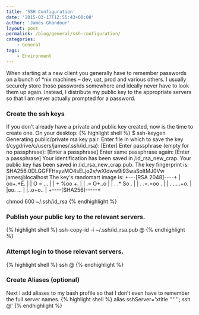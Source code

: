 ```yaml
---
title: 'SSH Configuration'
date: '2015-03-17T12:55:43+00:00'
author: 'James Ghandour'
layout: post
permalink: /blog/general/ssh-configuration/
categories:
    - General
tags:
    - Environment
---
```


When starting at a new client you generally have to remember passwords on a bunch of \*nix machines – dev, uat, prod and various others. I usually securely store those passwords somewhere and ideally never have to look them up again. Instead, I distribute my public key to the appropriate servers so that I am never actually prompted for a password.

### Create the ssh keys
If you don’t already have a private and public key created, now is the time to create one. On your desktop:
{% highlight shell %}
$ ssh-keygen 
Generating public/private rsa key pair.
Enter file in which to save the key (/cygdrive/c/users/james/.ssh/id_rsa): [Enter]
Enter passphrase (empty for no passphrase): [Enter a passphrase]
Enter same passphrase again: [Enter a passphrase]
Your identification has been saved in /id_rsa_new_crap.
Your public key has been saved in /id_rsa_new_crap.pub.
The key fingerprint is:
SHA256:0DLGGFFHxyvMO4sELjo2v/wXIdww9i93waSoltMJ0Vw james@localhost
The key's randomart image is:
+---[RSA 2048]----+
|    oo+.+E.      |
|     O = ...     |
|    + %oo +.     |
|    .= O+..o     |
|   . .* So  .    |
|  . .=.=oo .     |
| . .....+o.      |
|oo.   ...        |
|..o+o..          |
+----[SHA256]-----+

chmod 600 ~/.ssh/id_rsa
{% endhighlight %}    
### Publish your public key to the relevant servers.
{% highlight shell %}
ssh-copy-id -i ~/.ssh/id_rsa.pub <user>@<remote-host>
{% endhighlight %} 
 ### Attempt login to those relevant servers.
{% highlight shell %}
ssh <user>@<remote-host>
{% endhighlight %}
### Create Aliases (optional)
Next I add aliases to my bash profile so that I don’t even have to remember the full server names.
{% highlight shell %}
alias sshServer='xtitle '\''<server>'\''; ssh <user>@<remote-host>'
{% endhighlight %}